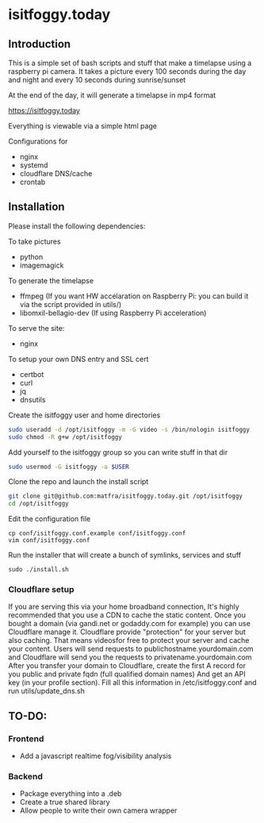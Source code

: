# isitfoggy.today
## Introduction
This is a simple set of bash scripts and stuff that make a timelapse
using a raspberry pi camera. It takes a picture every 100 seconds
during the day and night and every 10 seconds during sunrise/sunset

At the end of the day, it will generate a timelapse in mp4 format

https://isitfoggy.today


Everything is viewable via a simple html page

Configurations for
- nginx
- systemd
- cloudflare DNS/cache
- crontab


## Installation

Please install the following dependencies:

To take pictures
- python
- imagemagick

To generate the timelapse
- ffmpeg (If you want HW accelaration on Raspberry Pi: you can build it via the script provided in utils/)
- libomxil-bellagio-dev (If using Raspberry Pi acceleration)

To serve the site:
- nginx

To setup your own DNS entry and SSL cert
- certbot
- curl
- jq
- dnsutils

Create the isitfoggy user and home directories
```bash
sudo useradd -d /opt/isitfoggy -m -G video -s /bin/nologin isitfoggy
sudo chmod -R g+w /opt/isitfoggy
```

Add yourself to the isitfoggy group so you can write stuff in that dir
```bash
sudo usermod -G isitfoggy -a $USER
```

Clone the repo and launch the install script
```bash
git clone git@github.com:matfra/isitfoggy.today.git /opt/isitfoggy
cd /opt/isitfoggy
```

Edit the configuration file
```shell
cp conf/isitfoggy.conf.example conf/isitfoggy.conf
vim conf/isitfoggy.conf
```

Run the installer that will create a bunch of symlinks, services and stuff
```
sudo ./install.sh
```

### Cloudflare setup
If you are serving this via your home broadband connection, It's highly recommended that you use a CDN to cache the static content.
Once you bought a domain (via gandi.net or godaddy.com for example) you can use Cloudflare manage it.
Cloudflare provide "protection" for your server but also caching. That means videosfor free to protect your server and cache your content.
Users will send requests to publichostname.yourdomain.com and Cloudflare will send you the requests to privatename.yourdomain.com
After you transfer your domain to Cloudflare, create the first A record for you public and private fqdn (full qualified domain names)
And get an API key (in your profile section). Fill all this information in /etc/isitfoggy.conf and run utils/update_dns.sh


## TO-DO:
### Frontend
- Add a javascript realtime fog/visibility analysis
### Backend
- Package everything into a .deb
- Create a true shared library
- Allow people to write their own camera wrapper
